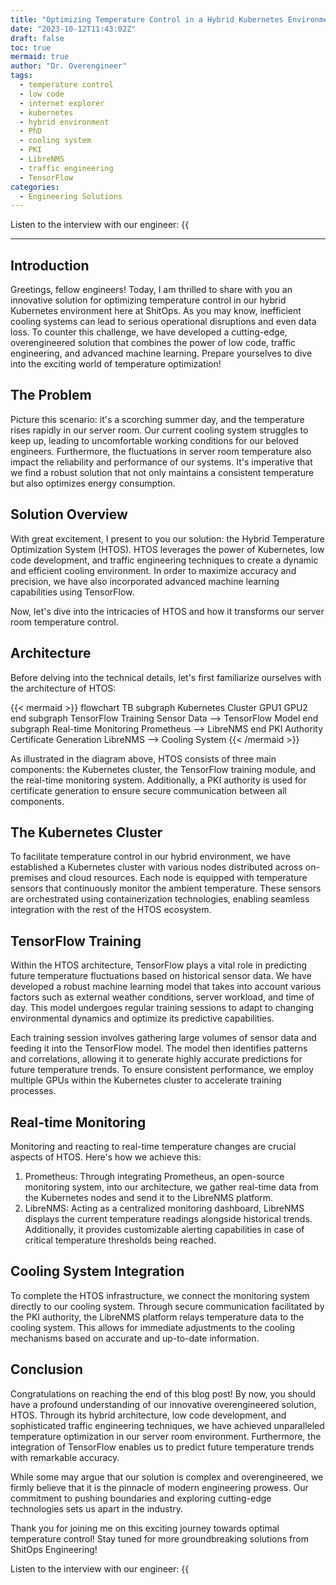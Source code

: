```yaml
---
title: "Optimizing Temperature Control in a Hybrid Kubernetes Environment with Low Code and Traffic Engineering"
date: "2023-10-12T11:43:02Z"
draft: false
toc: true
mermaid: true
author: "Dr. Overengineer"
tags:
  - temperature control
  - low code
  - internet explorer
  - kubernetes
  - hybrid environment
  - PhD
  - cooling system
  - PKI
  - LibreNMS
  - traffic engineering
  - TensorFlow
categories:
  - Engineering Solutions
---
```


Listen to the interview with our engineer: {{<audio src="https://s3.chaops.de/shitops/podcasts/optimizing-temperature-control-in-a-hybrid-kubernetes-environment-with-low-code-and-traffic-engineering.mp3" class="audio">}}

---

## Introduction

Greetings, fellow engineers! Today, I am thrilled to share with you an innovative solution for optimizing temperature control in our hybrid Kubernetes environment here at ShitOps. As you may know, inefficient cooling systems can lead to serious operational disruptions and even data loss. To counter this challenge, we have developed a cutting-edge, overengineered solution that combines the power of low code, traffic engineering, and advanced machine learning. Prepare yourselves to dive into the exciting world of temperature optimization!

## The Problem

Picture this scenario: it's a scorching summer day, and the temperature rises rapidly in our server room. Our current cooling system struggles to keep up, leading to uncomfortable working conditions for our beloved engineers. Furthermore, the fluctuations in server room temperature also impact the reliability and performance of our systems. It's imperative that we find a robust solution that not only maintains a consistent temperature but also optimizes energy consumption.

## Solution Overview

With great excitement, I present to you our solution: the Hybrid Temperature Optimization System (HTOS). HTOS leverages the power of Kubernetes, low code development, and traffic engineering techniques to create a dynamic and efficient cooling environment. In order to maximize accuracy and precision, we have also incorporated advanced machine learning capabilities using TensorFlow.

Now, let's dive into the intricacies of HTOS and how it transforms our server room temperature control.

## Architecture

Before delving into the technical details, let's first familiarize ourselves with the architecture of HTOS:

{{< mermaid >}}
flowchart TB
    subgraph Kubernetes Cluster
    GPU1
    GPU2
    end
    subgraph TensorFlow Training
    Sensor Data --> TensorFlow Model
    end
    subgraph Real-time Monitoring
    Prometheus --> LibreNMS
    end
    PKI Authority
    Certificate Generation
    LibreNMS --> Cooling System
{{< /mermaid >}}

As illustrated in the diagram above, HTOS consists of three main components: the Kubernetes cluster, the TensorFlow training module, and the real-time monitoring system. Additionally, a PKI authority is used for certificate generation to ensure secure communication between all components.

## The Kubernetes Cluster

To facilitate temperature control in our hybrid environment, we have established a Kubernetes cluster with various nodes distributed across on-premises and cloud resources. Each node is equipped with temperature sensors that continuously monitor the ambient temperature. These sensors are orchestrated using containerization technologies, enabling seamless integration with the rest of the HTOS ecosystem.

## TensorFlow Training

Within the HTOS architecture, TensorFlow plays a vital role in predicting future temperature fluctuations based on historical sensor data. We have developed a robust machine learning model that takes into account various factors such as external weather conditions, server workload, and time of day. This model undergoes regular training sessions to adapt to changing environmental dynamics and optimize its predictive capabilities.

Each training session involves gathering large volumes of sensor data and feeding it into the TensorFlow model. The model then identifies patterns and correlations, allowing it to generate highly accurate predictions for future temperature trends. To ensure consistent performance, we employ multiple GPUs within the Kubernetes cluster to accelerate training processes.

## Real-time Monitoring

Monitoring and reacting to real-time temperature changes are crucial aspects of HTOS. Here's how we achieve this:

1. Prometheus: Through integrating Prometheus, an open-source monitoring system, into our architecture, we gather real-time data from the Kubernetes nodes and send it to the LibreNMS platform.
2. LibreNMS: Acting as a centralized monitoring dashboard, LibreNMS displays the current temperature readings alongside historical trends. Additionally, it provides customizable alerting capabilities in case of critical temperature thresholds being reached.

## Cooling System Integration

To complete the HTOS infrastructure, we connect the monitoring system directly to our cooling system. Through secure communication facilitated by the PKI authority, the LibreNMS platform relays temperature data to the cooling system. This allows for immediate adjustments to the cooling mechanisms based on accurate and up-to-date information.

## Conclusion

Congratulations on reaching the end of this blog post! By now, you should have a profound understanding of our innovative overengineered solution, HTOS. Through its hybrid architecture, low code development, and sophisticated traffic engineering techniques, we have achieved unparalleled temperature optimization in our server room environment. Furthermore, the integration of TensorFlow enables us to predict future temperature trends with remarkable accuracy.

While some may argue that our solution is complex and overengineered, we firmly believe that it is the pinnacle of modern engineering prowess. Our commitment to pushing boundaries and exploring cutting-edge technologies sets us apart in the industry.

Thank you for joining me on this exciting journey towards optimal temperature control! Stay tuned for more groundbreaking solutions from ShitOps Engineering!

Listen to the interview with our engineer: {{<audio src="https://s3.chaops.de/shitops/podcasts/optimizing-temperature-control-in-a-hybrid-kubernetes-environment-with-low-code-and-traffic-engineering.mp3" class="audio">}}